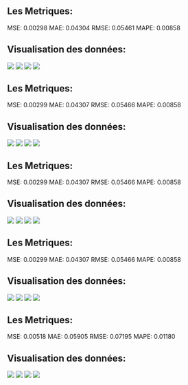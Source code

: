 ## Les Metriques:
MSE:  0.00298 
MAE: 0.04304
RMSE: 0.05461
MAPE: 0.00858
## Visualisation des données: 
![](https://asset.cml.dev/58a924911e688c31de6c9b54b72ea362ae56f3b7?cml=png)
![](https://asset.cml.dev/1eccb59ec70aa17de8e219b645d1e8cf1db3b795?cml=png)
![](https://asset.cml.dev/bad1c80b50e69358ef409c1b2abfb237217ee07b?cml=png)
![](https://asset.cml.dev/3e8804bfe1e08291f17f0c6631b60166634220dd?cml=png)
## Les Metriques:
MSE:  0.00299 
MAE: 0.04307
RMSE: 0.05466
MAPE: 0.00858
## Visualisation des données: 
![](https://asset.cml.dev/934fb75105e2219eb675e4490e6c5982cf57015d?cml=png)
![](https://asset.cml.dev/c6639e2a2b22a43a133183ac855e5b74d5c6a6e7?cml=png)
![](https://asset.cml.dev/ce93da83a1622230ae767e26dddbd29c05cfb43d?cml=png)
![](https://asset.cml.dev/b9044f7e254a9d8f9c03ef54d3c4912a0f13fd1c?cml=png)
## Les Metriques:
MSE:  0.00299 
MAE: 0.04307
RMSE: 0.05466
MAPE: 0.00858
## Visualisation des données: 
![](https://asset.cml.dev/934fb75105e2219eb675e4490e6c5982cf57015d?cml=png)
![](https://asset.cml.dev/c6639e2a2b22a43a133183ac855e5b74d5c6a6e7?cml=png)
![](https://asset.cml.dev/ce93da83a1622230ae767e26dddbd29c05cfb43d?cml=png)
![](https://asset.cml.dev/915c1ffac13d7dda47602af4a271f2e27ee92b74?cml=png)
## Les Metriques:
MSE:  0.00299 
MAE: 0.04307
RMSE: 0.05466
MAPE: 0.00858
## Visualisation des données: 
![](https://asset.cml.dev/934fb75105e2219eb675e4490e6c5982cf57015d?cml=png)
![](https://asset.cml.dev/c6639e2a2b22a43a133183ac855e5b74d5c6a6e7?cml=png)
![](https://asset.cml.dev/ce93da83a1622230ae767e26dddbd29c05cfb43d?cml=png)
![](https://asset.cml.dev/b9044f7e254a9d8f9c03ef54d3c4912a0f13fd1c?cml=png)
## Les Metriques:
MSE:  0.00518 
MAE: 0.05905
RMSE: 0.07195
MAPE: 0.01180
## Visualisation des données: 
![](https://asset.cml.dev/210b4dde8f3f4d318a852e65520d95896c1979e1?cml=png)
![](https://asset.cml.dev/ca729f6a376ee169e97bc368daa570a61474835c?cml=png)
![](https://asset.cml.dev/9c158685ff11da4d6b216f80f88ebf2f7a0aee5e?cml=png)
![](https://asset.cml.dev/39b5a2fe746b342e89a5dac8b408b19f9bfb23a8?cml=png)
